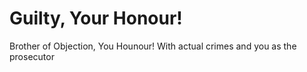 # Guilty, Your Honour!
Brother of Objection, You Hounour! With actual crimes and you as the prosecutor
